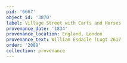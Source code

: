 ```yaml
---
pid: '6667'
object_id: '3870'
label: Village Street with Carts and Horses
provenance_date: '1834'
provenance_location: England, London
provenance_text: William Esdaile (Lugt 2617
order: '2089'
collection: provenance
---
```

